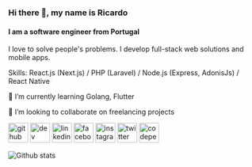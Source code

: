 ### Hi there 👋, my name is Ricardo
#### I am a software engineer from Portugal
I love to solve people's problems.
I develop full-stack web solutions and mobile apps.

Skills: React.js (Next.js) / PHP (Laravel) / Node.js (Express, AdonisJs) / React Native

🌱 I’m currently learning Golang, Flutter

👯 I’m looking to collaborate on freelancing projects


[<img src='https://cdn.jsdelivr.net/npm/simple-icons@3.0.1/icons/github.svg' alt='github' height='40'>](https://github.com/RicardoPBarbosa)  [<img src='https://cdn.jsdelivr.net/npm/simple-icons@3.0.1/icons/dev-dot-to.svg' alt='dev' height='40'>](https://dev.to/ricardopbarbosa)  [<img src='https://cdn.jsdelivr.net/npm/simple-icons@3.0.1/icons/linkedin.svg' alt='linkedin' height='40'>](https://www.linkedin.com/in/ricardopbarbosa/)  [<img src='https://cdn.jsdelivr.net/npm/simple-icons@3.0.1/icons/facebook.svg' alt='facebook' height='40'>](https://www.facebook.com/ricardopbarbosaa)  [<img src='https://cdn.jsdelivr.net/npm/simple-icons@3.0.1/icons/instagram.svg' alt='instagram' height='40'>](https://www.instagram.com/ricardopbarbosaa/)  [<img src='https://cdn.jsdelivr.net/npm/simple-icons@3.0.1/icons/twitter.svg' alt='twitter' height='40'>](https://twitter.com/Ricard0Barbosa)  [<img src='https://cdn.jsdelivr.net/npm/simple-icons@3.0.1/icons/codepen.svg' alt='codepen' height='40'>](https://codepen.io/RicardoBarbosa/)  


![Github stats](https://github-readme-stats.vercel.app/api?username=RicardoPBarbosa&show_icons=true)
